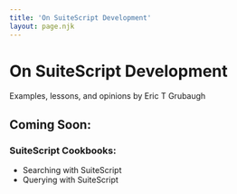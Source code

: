 ```yaml
---
title: 'On SuiteScript Development'
layout: page.njk
---
```

# On SuiteScript Development

Examples, lessons, and opinions by Eric T Grubaugh

## Coming Soon:

### SuiteScript Cookbooks:

* Searching with SuiteScript
* Querying with SuiteScript
